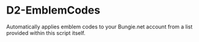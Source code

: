 # D2-EmblemCodes
Automatically applies emblem codes to your Bungie.net account from a list provided within this script itself.
